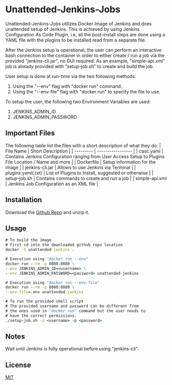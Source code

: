 # Unattended-Jenkins-Jobs

Unattended-Jenkins-Jobs utilizes Docker Image of Jenkins and does unattended setup of Jenkins. This is achieved by using Jenkins Configuration As Code Plugin, i.e, all the post-install steps are done using a YAML file with the plugins to be installed read from a separate file.

After the Jenkins setup is operational, the user can perform an interactive bash connection to the container in order to either create / run a job via the provided "jenkins-cli.jar", no GUI required. As an example, "simple-api.xml" job is already provided with "setup-job.sh" to create and build the job.

User setup is done at run-time via the two following methods:
1. Using the "--env" flag with "docker run" command.
2. Using the "--env-file" flag with "docker run" to specify the file to use.

To setup the user, the following two Environment Variables are used:
1. JENKINS_ADMIN_ID
2. JENKINS_ADMIN_PASSWORD

## Important Files
The following table list the files with a short description of what they do:
| File Name | Short Description |
| --------- | ----------------- |
| casc.yaml | Contains Jenkins Configuration ranging from User Access Setup to Plugins File Location / Name and more |
| Dockerfile | Setup information for the image |
| jenkins-cli.jar | Allows to use Jenkins via Terminal |
| plugins.yaml(.txt) | List of Plugins to Install, suggested or otherwise |
| setup-job.sh | Contains commands to create and run a job |
| simple-api.xml | Jenkins Job Configuration as an XML file |

## Installation

Download the [Github Repo]() and unzip it.

## Usage

```cmd
# To build the image
# First cd into the downloaded github repo location
docker -t unattended-jenkins .

# Execution using "docker run --env"
docker run --rm -p 8080:8080 \
--env JENKINS_ADMIN_ID=<username> \
--env JENKINS_ADMIN_PASSWORD=<password> unattended-jenkins

# Execution using "docker run --env-file"
docker run --rm -p 8080:8080 \
--env-file=.env unattended-jenkins

# To run the provided shell script
# The provided username and password can be different from
# the ones used in "docker run" command but the user needs to
# have the correct permissions.
./setup-job.sh -u <username> -p <password>
```

## Notes

Wait until Jenkins is fully operational before using "jenkins-cli".

## License

[MIT](https://choosealicense.com/licenses/mit/)